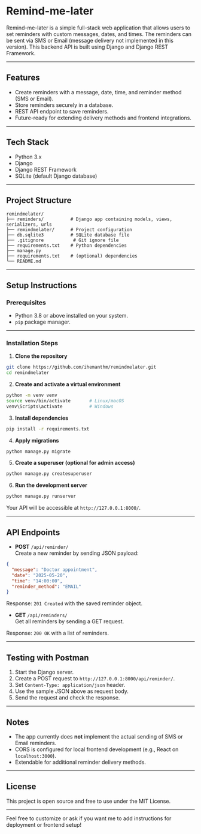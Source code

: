 
# Remind-me-later

Remind-me-later is a simple full-stack web application that allows users to set reminders with custom messages, dates, and times. The reminders can be sent via SMS or Email (message delivery not implemented in this version). This backend API is built using Django and Django REST Framework.

---

## Features

- Create reminders with a message, date, time, and reminder method (SMS or Email).
- Store reminders securely in a database.
- REST API endpoint to save reminders.
- Future-ready for extending delivery methods and frontend integrations.

---

## Tech Stack

- Python 3.x
- Django
- Django REST Framework
- SQLite (default Django database)

---

## Project Structure

```
remindmelater/
├── reminders/          # Django app containing models, views, serializers, urls
├── remindmelater/      # Project configuration
├── db.sqlite3          # SQLite database file
├── .gitignore           # Git ignore file
├── requirements.txt    # Python dependencies
├── manage.py
├── requirements.txt    # (optional) dependencies
└── README.md
```

---

## Setup Instructions

### Prerequisites

- Python 3.8 or above installed on your system.
- `pip` package manager.

---

### Installation Steps

1. **Clone the repository**

```bash
git clone https://github.com/ihemanthm/remindmelater.git
cd remindmelater
```

2. **Create and activate a virtual environment**

```bash
python -m venv venv
source venv/bin/activate       # Linux/macOS
venv\Scripts\activate          # Windows
```

3. **Install dependencies**

```bash
pip install -r requirements.txt
```

4. **Apply migrations**

```bash
python manage.py migrate
```

5. **Create a superuser (optional for admin access)**

```bash
python manage.py createsuperuser
```

6. **Run the development server**

```bash
python manage.py runserver
```

Your API will be accessible at `http://127.0.0.1:8000/`.

---

## API Endpoints

- **POST** `/api/reminder/`  
  Create a new reminder by sending JSON payload:

```json
{
  "message": "Doctor appointment",
  "date": "2025-05-20",
  "time": "14:00:00",
  "reminder_method": "EMAIL"
}
```

Response: `201 Created` with the saved reminder object.

- **GET** `/api/reminders/`  
  Get all reminders by sending a GET request.
  
Response: `200 OK` with a list of reminders.


---

## Testing with Postman

1. Start the Django server.
2. Create a POST request to `http://127.0.0.1:8000/api/reminder/`.
3. Set `Content-Type: application/json` header.
4. Use the sample JSON above as request body.
5. Send the request and check the response.

---

## Notes

- The app currently does **not** implement the actual sending of SMS or Email reminders.
- CORS is configured for local frontend development (e.g., React on `localhost:3000`).
- Extendable for additional reminder delivery methods.

---

## License

This project is open source and free to use under the MIT License.

---

Feel free to customize or ask if you want me to add instructions for deployment or frontend setup!

